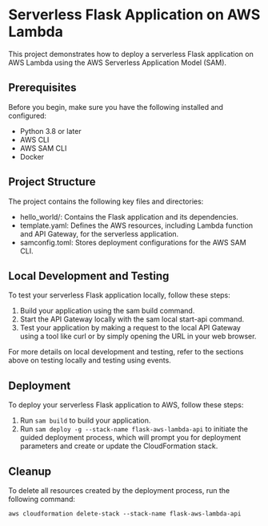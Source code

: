 # Serverless Flask Application on AWS Lambda
This project demonstrates how to deploy a serverless Flask application on AWS Lambda using the AWS Serverless Application Model (SAM).

## Prerequisites
Before you begin, make sure you have the following installed and configured:

- Python 3.8 or later
- AWS CLI
- AWS SAM CLI
- Docker

## Project Structure
The project contains the following key files and directories:

* hello_world/: Contains the Flask application and its dependencies.
* template.yaml: Defines the AWS resources, including Lambda function and API Gateway, for the serverless application.
* samconfig.toml: Stores deployment configurations for the AWS SAM CLI.

## Local Development and Testing
To test your serverless Flask application locally, follow these steps:

1. Build your application using the sam build command.
2. Start the API Gateway locally with the sam local start-api command.
3. Test your application by making a request to the local API Gateway using a tool like curl or by simply opening the URL in your web browser.

For more details on local development and testing, refer to the sections above on testing locally and testing using events.

## Deployment
To deploy your serverless Flask application to AWS, follow these steps:

1. Run ```sam build``` to build your application.
2. Run ```sam deploy -g --stack-name flask-aws-lambda-api``` to initiate the guided deployment process, which will prompt you for deployment parameters and create or update the CloudFormation stack.

## Cleanup
To delete all resources created by the deployment process, run the following command:

```aws cloudformation delete-stack --stack-name flask-aws-lambda-api```
